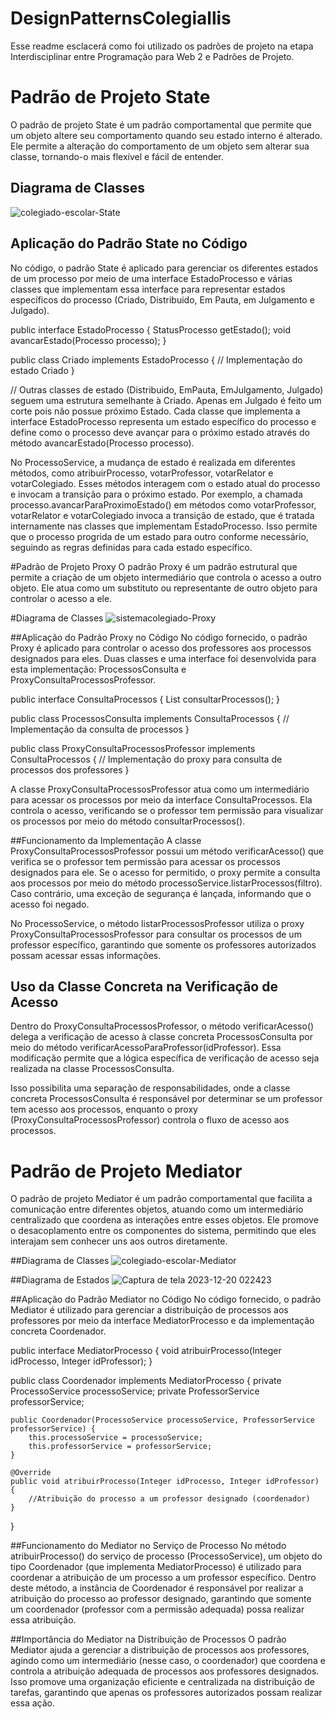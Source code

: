 # DesignPatternsColegiallis

Esse readme esclacerá como foi utilizado os padrões de projeto na etapa Interdisciplinar entre Programação para Web 2 e Padrões de Projeto.

# Padrão de Projeto State
O padrão de projeto State é um padrão comportamental que permite que um objeto altere seu comportamento quando seu estado interno é alterado. Ele permite a alteração do comportamento de um objeto sem alterar sua classe, tornando-o mais flexível e fácil de entender.

## Diagrama de Classes 
![colegiado-escolar-State](https://github.com/samueldemorais/DesignPatternsColegiallis/assets/93936945/c9d2dd54-58c9-46b6-a721-fd15dacb3c90)

## Aplicação do Padrão State no Código
No código, o padrão State é aplicado para gerenciar os diferentes estados de um processo por meio de uma interface EstadoProcesso e várias classes que implementam essa interface para representar estados específicos do processo (Criado, Distribuido, Em Pauta, em Julgamento e Julgado).


public interface EstadoProcesso {
    StatusProcesso getEstado();
    void avancarEstado(Processo processo);
}

public class Criado implements EstadoProcesso {
    // Implementação do estado Criado
}

// Outras classes de estado (Distribuido, EmPauta, EmJulgamento, Julgado) seguem uma estrutura semelhante à Criado. Apenas em Julgado é feito um corte pois não possue próximo Estado.
Cada classe que implementa a interface EstadoProcesso representa um estado específico do processo e define como o processo deve avançar para o próximo estado através do método avancarEstado(Processo processo).

No ProcessoService, a mudança de estado é realizada em diferentes métodos, como atribuirProcesso, votarProfessor, votarRelator e votarColegiado. Esses métodos interagem com o estado atual do processo e invocam a transição para o próximo estado. Por exemplo, a chamada processo.avancarParaProximoEstado() em métodos como votarProfessor, votarRelator e votarColegiado invoca a transição de estado, que é tratada internamente nas classes que implementam EstadoProcesso. Isso permite que o processo progrida de um estado para outro conforme necessário, seguindo as regras definidas para cada estado específico.

#Padrão de Projeto Proxy
O padrão Proxy é um padrão estrutural que permite a criação de um objeto intermediário que controla o acesso a outro objeto. Ele atua como um substituto ou representante de outro objeto para controlar o acesso a ele.

#Diagrama de Classes
![sistemacolegiado-Proxy](https://github.com/samueldemorais/DesignPatternsColegiallis/assets/93936945/d48304c4-b93e-4c93-adf0-94929473cc88)

##Aplicação do Padrão Proxy no Código
No código fornecido, o padrão Proxy é aplicado para controlar o acesso dos professores aos processos designados para eles. Duas classes e uma interface foi desenvolvida para esta implementação: ProcessosConsulta e ProxyConsultaProcessosProfessor.

public interface ConsultaProcessos {
    List<Processo> consultarProcessos();
}

public class ProcessosConsulta implements ConsultaProcessos {
    // Implementação da consulta de processos
}

public class ProxyConsultaProcessosProfessor implements ConsultaProcessos {
    // Implementação do proxy para consulta de processos dos professores
}

A classe ProxyConsultaProcessosProfessor atua como um intermediário para acessar os processos por meio da interface ConsultaProcessos. Ela controla o acesso, verificando se o professor tem permissão para visualizar os processos por meio do método consultarProcessos().

##Funcionamento da Implementação
A classe ProxyConsultaProcessosProfessor possui um método verificarAcesso() que verifica se o professor tem permissão para acessar os processos designados para ele. Se o acesso for permitido, o proxy permite a consulta aos processos por meio do método processoService.listarProcessos(filtro). Caso contrário, uma exceção de segurança é lançada, informando que o acesso foi negado.

No ProcessoService, o método listarProcessosProfessor utiliza o proxy ProxyConsultaProcessosProfessor para consultar os processos de um professor específico, garantindo que somente os professores autorizados possam acessar essas informações.

## Uso da Classe Concreta na Verificação de Acesso
Dentro do ProxyConsultaProcessosProfessor, o método verificarAcesso() delega a verificação de acesso à classe concreta ProcessosConsulta por meio do método verificarAcessoParaProfessor(idProfessor). Essa modificação permite que a lógica específica de verificação de acesso seja realizada na classe ProcessosConsulta.

Isso possibilita uma separação de responsabilidades, onde a classe concreta ProcessosConsulta é responsável por determinar se um professor tem acesso aos processos, enquanto o proxy (ProxyConsultaProcessosProfessor) controla o fluxo de acesso aos processos.

# Padrão de Projeto Mediator

O padrão de projeto Mediator é um padrão comportamental que facilita a comunicação entre diferentes objetos, atuando como um intermediário centralizado que coordena as interações entre esses objetos. Ele promove o desacoplamento entre os componentes do sistema, permitindo que eles interajam sem conhecer uns aos outros diretamente.

##Diagrama de Classes
![colegiado-escolar-Mediator](https://github.com/samueldemorais/DesignPatternsColegiallis/assets/93936945/6db97902-6323-4c47-ac6e-4e670194cc61)

##Diagrama de Estados
![Captura de tela 2023-12-20 022423](https://github.com/samueldemorais/DesignPatternsColegiallis/assets/93936945/dd90034b-3800-4ce5-b8f0-a9331980e38d)


##Aplicação do Padrão Mediator no Código
No código fornecido, o padrão Mediator é utilizado para gerenciar a distribuição de processos aos professores por meio da interface MediatorProcesso e da implementação concreta Coordenador.

public interface MediatorProcesso {
    void atribuirProcesso(Integer idProcesso, Integer idProfessor);
}

public class Coordenador implements MediatorProcesso {
    private ProcessoService processoService;
    private ProfessorService professorService;

    public Coordenador(ProcessoService processoService, ProfessorService professorService) {
        this.processoService = processoService;
        this.professorService = professorService;
    }

    @Override
    public void atribuirProcesso(Integer idProcesso, Integer idProfessor) {
        //Atribuição do processo a um professor designado (coordenador)
    }
}

##Funcionamento do Mediator no Serviço de Processo
No método atribuirProcesso() do serviço de processo (ProcessoService), um objeto do tipo Coordenador (que implementa MediatorProcesso) é utilizado para coordenar a atribuição de um processo a um professor específico.
Dentro deste método, a instância de Coordenador é responsável por realizar a atribuição do processo ao professor designado, garantindo que somente um coordenador (professor com a permissão adequada) possa realizar essa atribuição.

##Importância do Mediator na Distribuição de Processos
O padrão Mediator ajuda a gerenciar a distribuição de processos aos professores, agindo como um intermediário (nesse caso, o coordenador) que coordena e controla a atribuição adequada de processos aos professores designados. Isso promove uma organização eficiente e centralizada na distribuição de tarefas, garantindo que apenas os professores autorizados possam realizar essa ação.
